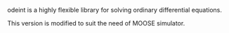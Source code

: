 odeint is a highly flexible library for solving ordinary differential equations.

This version is modified to suit the need of MOOSE simulator.
